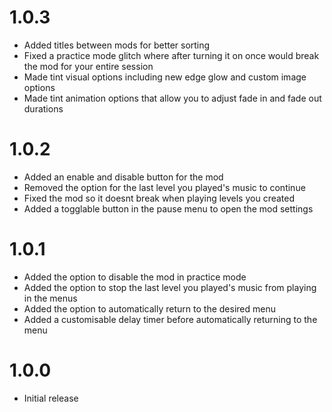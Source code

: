 # 1.0.3

- Added titles between mods for better sorting
- Fixed a practice mode glitch where after turning it on once would break the mod for your entire session
- Made tint visual options including new edge glow and custom image options
- Made tint animation options that allow you to adjust fade in and fade out durations

# 1.0.2

- Added an enable and disable button for the mod
- Removed the option for the last level you played's music to continue
- Fixed the mod so it doesnt break when playing levels you created
- Added a togglable button in the pause menu to open the mod settings

# 1.0.1

- Added the option to disable the mod in practice mode
- Added the option to stop the last level you played's music from playing in the menus
- Added the option to automatically return to the desired menu
- Added a customisable delay timer before automatically returning to the menu

# 1.0.0

- Initial release